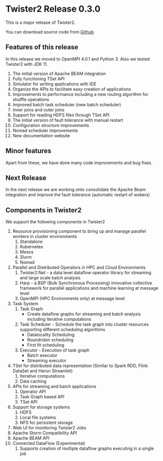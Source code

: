 # Twister2 Release 0.3.0

This is a major release of Twister2. 

You can download source code from [Github](https://github.com/DSC-SPIDAL/twister2/releases)

## Features of this release

In this release we moved to OpenMPI 4.0.1 and Python 3. Also we tested Twister2 with JDK 11. 

1. The initial version of Apache BEAM integration
2. Fully functioning TSet API
3. Simulator for writing applications with IDE
4. Organize the APIs to facilitate easy creation of applications
5. Improvements to performance including a new routing algorithm for shuffle operations
6. Improved batch task scheduler (new batch scheduler)
7. Inner joins and outer joins
8. Support for reading HDFS files through TSet API
9. The initial version of fault tolerance with manual restart
10. Configuration structure improvements
11. Nomad scheduler improvements
12. New documentation website

## Minor features

Apart from these, we have done many code improvements and bug fixes.

## Next Release

In the next release we are working onto consolidate the Apache Beam integration and improve the
fault tolerance (automatic restart of wokers) 

## Components in Twister2

We support the following components in Twister2

1. Resource provisioning component to bring up and manage parallel workers in cluster environments
    1. Standalone
    2. Kubernetes
    3. Mesos
    4. Slurm 
    5. Nomad
2. Parallel and Distributed Operators in HPC and Cloud Environments
    1. Twister2:Net - a data level dataflow operator library for streaming and large scale batch analysis
    2. Harp - a BSP (Bulk Synchronous Processing) innovative collective framework for parallel applications and machine learning at message level
    3. OpenMPI (HPC Environments only) at message level
3. Task System
    1. Task Graph 
       * Create dataflow graphs for streaming and batch analysis including iterative computations 
    2. Task Scheduler - Schedule the task graph into cluster resources supporting different scheduling algorithms
       * Datalocality Scheduling
       * Roundrobin scheduling
       * First fit scheduling
    3. Executor - Execution of task graph     
       * Batch executor
       * Streaming executor
4. TSet for distributed data representation (Similar to Spark RDD, Flink DataSet and Heron Streamlet)
    1. Iterative computations
    2. Data caching
5. APIs for streaming and batch applications
    1. Operator API
    2. Task Graph based API
    3. TSet API
6. Support for storage systems
    1. HDFS
    2. Local file systems
    3. NFS for persistent storage
7. Web UI for monitoring Twister2 Jobs
8. Apache Storm Compatibility API
9. Apache BEAM API
10. Connected DataFlow (Experimental)
    1. Supports creation of multiple dataflow graphs executing in a single job